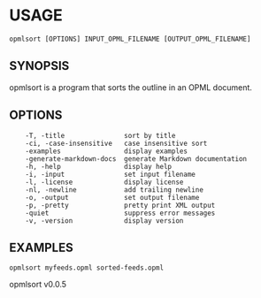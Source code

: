 
# USAGE

	opmlsort [OPTIONS] INPUT_OPML_FILENAME [OUTPUT_OPML_FILENAME]

## SYNOPSIS


opmlsort is a program that sorts the outline in an OPML document.


## OPTIONS

```
    -T, -title               sort by title
    -ci, -case-insensitive   case insensitive sort
    -examples                display examples
    -generate-markdown-docs  generate Markdown documentation
    -h, -help                display help
    -i, -input               set input filename
    -l, -license             display license
    -nl, -newline            add trailing newline
    -o, -output              set output filename
    -p, -pretty              pretty print XML output
    -quiet                   suppress error messages
    -v, -version             display version
```


## EXAMPLES


    opmlsort myfeeds.opml sorted-feeds.opml


opmlsort v0.0.5
